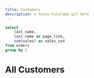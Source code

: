 ```yaml
---
title: Customers
description: a funny Futurama gif here
---
```



```sql customers_sql
select
    last_name,
    last_name as page_link,
    sum(sales) as sales_usd
from orders
group by 1
```
# All Customers
<DataTable
    data={customers_sql}
    link=page_link
    showLinkCol=true
/>

